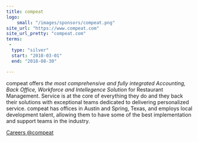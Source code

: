 ```yaml
---
title: compeat
logo:
    small: "/images/sponsors/compeat.png"
site_url: "https://www.compeat.com"
site_url_pretty: "compeat.com"
terms:
 -
  type: "silver"
  start: "2018-03-01"
  end: "2018-08-30"

---
```

compeat offers *the most comprehensive and fully integrated Accounting, Back Office, Workforce and Intellegence Solution* for Restaurant Management. Service is at the core of everything they do and they back their solutions with exceptional teams dedicated to delivering personalized service. compeat has offices in Austin and Spring, Texas, and employs local development talent, allowing them to have some of the best implementation and support teams in the industry.

[Careers @compeat](https://compeat.compeatonboard.com/jobs)